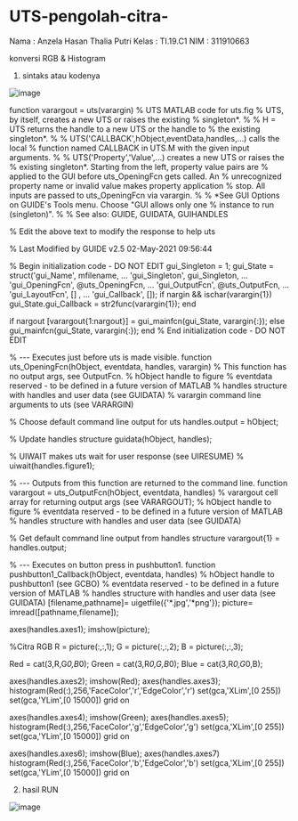 # UTS-pengolah-citra-
Nama  : Anzela Hasan Thalia Putri
Kelas : TI.19.C1 
NIM   : 311910663 

konversi RGB & Histogram 
 1. sintaks atau kodenya
 
  ![image](https://user-images.githubusercontent.com/56473376/116802355-4c371d80-ab3c-11eb-9add-6f9f068e936a.png)
  
  function varargout = uts(varargin)
% UTS MATLAB code for uts.fig
%      UTS, by itself, creates a new UTS or raises the existing
%      singleton*.
%
%      H = UTS returns the handle to a new UTS or the handle to
%      the existing singleton*.
%
%      UTS('CALLBACK',hObject,eventData,handles,...) calls the local
%      function named CALLBACK in UTS.M with the given input arguments.
%
%      UTS('Property','Value',...) creates a new UTS or raises the
%      existing singleton*.  Starting from the left, property value pairs are
%      applied to the GUI before uts_OpeningFcn gets called.  An
%      unrecognized property name or invalid value makes property application
%      stop.  All inputs are passed to uts_OpeningFcn via varargin.
%
%      *See GUI Options on GUIDE's Tools menu.  Choose "GUI allows only one
%      instance to run (singleton)".
%
% See also: GUIDE, GUIDATA, GUIHANDLES

% Edit the above text to modify the response to help uts

% Last Modified by GUIDE v2.5 02-May-2021 09:56:44

% Begin initialization code - DO NOT EDIT
gui_Singleton = 1;
gui_State = struct('gui_Name',       mfilename, ...
                   'gui_Singleton',  gui_Singleton, ...
                   'gui_OpeningFcn', @uts_OpeningFcn, ...
                   'gui_OutputFcn',  @uts_OutputFcn, ...
                   'gui_LayoutFcn',  [] , ...
                   'gui_Callback',   []);
if nargin && ischar(varargin{1})
    gui_State.gui_Callback = str2func(varargin{1});
end

if nargout
    [varargout{1:nargout}] = gui_mainfcn(gui_State, varargin{:});
else
    gui_mainfcn(gui_State, varargin{:});
end
% End initialization code - DO NOT EDIT


% --- Executes just before uts is made visible.
function uts_OpeningFcn(hObject, eventdata, handles, varargin)
% This function has no output args, see OutputFcn.
% hObject    handle to figure
% eventdata  reserved - to be defined in a future version of MATLAB
% handles    structure with handles and user data (see GUIDATA)
% varargin   command line arguments to uts (see VARARGIN)

% Choose default command line output for uts
handles.output = hObject;

% Update handles structure
guidata(hObject, handles);

% UIWAIT makes uts wait for user response (see UIRESUME)
% uiwait(handles.figure1);


% --- Outputs from this function are returned to the command line.
function varargout = uts_OutputFcn(hObject, eventdata, handles) 
% varargout  cell array for returning output args (see VARARGOUT);
% hObject    handle to figure
% eventdata  reserved - to be defined in a future version of MATLAB
% handles    structure with handles and user data (see GUIDATA)

% Get default command line output from handles structure
varargout{1} = handles.output;


% --- Executes on button press in pushbutton1.
function pushbutton1_Callback(hObject, eventdata, handles)
% hObject    handle to pushbutton1 (see GCBO)
% eventdata  reserved - to be defined in a future version of MATLAB
% handles    structure with handles and user data (see GUIDATA)
[filename,pathname]= uigetfile({'*.jpg','*png'});
picture= imread([pathname,filename]);

axes(handles.axes1);
imshow(picture);

%Citra RGB
R = picture(:,:,1);
G = picture(:,:,2);
B = picture(:,:,3);

Red = cat(3,R,G*0,B*0);
Green = cat(3,R*0,G,B*0);
Blue = cat(3,R*0,G*0,B);

axes(handles.axes2);
imshow(Red);
axes(handles.axes3);
histogram(Red(:),256,'FaceColor','r','EdgeColor','r')
set(gca,'XLim',[0 255])
set(gca,'YLim',[0 15000])
grid on

axes(handles.axes4);
imshow(Green);
axes(handles.axes5);
histogram(Red(:),256,'FaceColor','g','EdgeColor','g')
set(gca,'XLim',[0 255])
set(gca,'YLim',[0 15000])
grid on

axes(handles.axes6);
imshow(Blue);
axes(handles.axes7)
histogram(Red(:),256,'FaceColor','b','EdgeColor','b')
set(gca,'XLim',[0 255])
set(gca,'YLim',[0 15000])
grid on



2. hasil RUN 


 ![image](https://user-images.githubusercontent.com/56473376/116802352-45100f80-ab3c-11eb-8922-c533298c3c6d.png)
